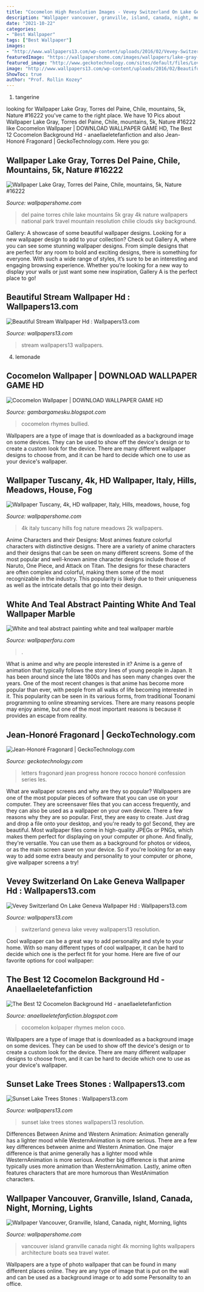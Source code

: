 ```yaml
---
title: "Cocomelon High Resolution Images - Vevey Switzerland On Lake Geneva Wallpaper Hd : Wallpapers13.com"
description: "Wallpaper vancouver, granville, island, canada, night, morning, lights"
date: "2021-10-22"
categories:
- "Best Wallpaper"
tags: ["Best Wallpaper"]
images:
- "http://www.wallpapers13.com/wp-content/uploads/2016/02/Vevey-Switzerland-on-Lake-Geneva-wallpaper-Hd.jpg"
featuredImage: "https://wallpapershome.com/images/wallpapers/lake-gray-3840x2160-torres-del-paine-chile-mountains-5k-16222.jpg"
featured_image: "http://www.geckotechnology.com/sites/default/files/Love_Letters_1047.jpg"
image: "http://www.wallpapers13.com/wp-content/uploads/2016/02/Beautiful-stream-wallpaper-Hd-1600x1200.jpg"
ShowToc: true
author: "Prof. Rollin Kozey"
---
```



1. tangerine 

	

		
looking for Wallpaper Lake Gray, Torres del Paine, Chile, mountains, 5k, Nature #16222 you've came to the right place. We have 10 Pics about Wallpaper Lake Gray, Torres del Paine, Chile, mountains, 5k, Nature #16222 like Cocomelon Wallpaper | DOWNLOAD WALLPAPER GAME HD, The Best 12 Cocomelon Background Hd - anaellaeletefanfiction and also Jean-Honoré Fragonard | GeckoTechnology.com. Here you go:
		
    
## Wallpaper Lake Gray, Torres Del Paine, Chile, Mountains, 5k, Nature #16222

<img loading=lazy src="https://wallpapershome.com/images/wallpapers/lake-gray-3840x2160-torres-del-paine-chile-mountains-5k-16222.jpg" onerror="this.onerror=null;this.src='https://tse4.mm.bing.net/th?id=OIP.1WO7FmBilRLr5cyZ3FNStAHaEK&amp;pid=15.1';" alt="Wallpaper Lake Gray, Torres del Paine, Chile, mountains, 5k, Nature #16222">

_Source: wallpapershome.com_

>del paine torres chile lake mountains 5k gray 4k nature wallpapers national park travel mountain resolution chilie clouds sky background. 

	

Gallery: A showcase of some beautiful wallpaper designs.
Looking for a new wallpaper design to add to your collection? Check out Gallery A, where you can see some stunning wallpaper designs. From simple designs that are perfect for any room to bold and exciting designs, there is something for everyone. With such a wide range of styles, it’s sure to be an interesting and engaging browsing experience. Whether you’re looking for a new way to display your walls or just want some new inspiration, Gallery A is the perfect place to go!





	
	
    
## Beautiful Stream Wallpaper Hd : Wallpapers13.com

<img loading=lazy src="http://www.wallpapers13.com/wp-content/uploads/2016/02/Beautiful-stream-wallpaper-Hd-1600x1200.jpg" onerror="this.onerror=null;this.src='https://tse2.mm.bing.net/th?id=OIP.AqxO3w1-ByaObyrQb1c4EgHaFj&amp;pid=15.1';" alt="Beautiful Stream Wallpaper Hd : Wallpapers13.com">

_Source: wallpapers13.com_

>stream wallpapers13 wallpapers. 

	

4. lemonade 

    
## Cocomelon Wallpaper | DOWNLOAD WALLPAPER GAME HD

<img loading=lazy src="http://ytimg.googleusercontent.com/vi/kCka94jeGTk/0.jpg" onerror="this.onerror=null;this.src='https://tse1.mm.bing.net/th?id=OIP.Pw-n99Tf9MbS5k7uQ-_7zQHaFj&amp;pid=15.1';" alt="Cocomelon Wallpaper | DOWNLOAD WALLPAPER GAME HD">

_Source: gambargamesku.blogspot.com_

>cocomelon rhymes bullied. 

	

Wallpapers are a type of image that is downloaded as a background image on some devices. They can be used to show off the device's design or to create a custom look for the device. There are many different wallpaper designs to choose from, and it can be hard to decide which one to use as your device's wallpaper.

    
## Wallpaper Tuscany, 4k, HD Wallpaper, Italy, Hills, Meadows, House, Fog

<img loading=lazy src="https://wallpapershome.com/images/wallpapers/tuscany-2560x1440-4k-hd-wallpaper-italy-hills-meadows-house-fog-4888.jpg" onerror="this.onerror=null;this.src='https://tse4.mm.bing.net/th?id=OIP.gWBFM1xuNpXp4sAc2Is4SgHaEK&amp;pid=15.1';" alt="Wallpaper Tuscany, 4k, HD wallpaper, Italy, Hills, meadows, house, fog">

_Source: wallpapershome.com_

>4k italy tuscany hills fog nature meadows 2k wallpapers. 

	

Anime Characters and their Designs: Most animes feature colorful characters with distinctive designs.
There are a variety of anime characters and their designs that can be seen on many different screens. Some of the most popular and well-known anime character designs include those of Naruto, One Piece, and Attack on Titan. The designs for these characters are often complex and colorful, making them some of the most recognizable in the industry. This popularity is likely due to their uniqueness as well as the intricate details that go into their design.

    
## White And Teal Abstract Painting White And Teal Wallpaper Marble

<img loading=lazy src="https://wallpaperforu.com/wp-content/uploads/2020/06/marble-wallpaper-20061713122742048x1152.jpg" onerror="this.onerror=null;this.src='https://tse4.mm.bing.net/th?id=OIP.c8o6E6US1w0q-ZrbnKPevgHaEK&amp;pid=15.1';" alt="White and teal abstract painting white and teal wallpaper marble">

_Source: wallpaperforu.com_

>. 

	

What is anime and why are people interested in it?
Anime is a genre of animation that typically follows the story lines of young people in Japan. It has been around since the late 1800s and has seen many changes over the years. One of the most recent changes is that anime has become more popular than ever, with people from all walks of life becoming interested in it. This popularity can be seen in its various forms, from traditional Toonami programming to online streaming services. There are many reasons people may enjoy anime, but one of the most important reasons is because it provides an escape from reality.

    
## Jean-Honoré Fragonard | GeckoTechnology.com

<img loading=lazy src="http://www.geckotechnology.com/sites/default/files/Love_Letters_1047.jpg" onerror="this.onerror=null;this.src='https://tse4.mm.bing.net/th?id=OIP.Ec3JP4Z92CqJGlStdatNcgHaK3&amp;pid=15.1';" alt="Jean-Honoré Fragonard | GeckoTechnology.com">

_Source: geckotechnology.com_

>letters fragonard jean progress honore rococo honoré confession series les. 

	

What are wallpaper screens and why are they so popular?
Wallpapers are one of the most popular pieces of software that you can use on your computer. They are screensaver files that you can access frequently, and they can also be used as a wallpaper on your own device. There a few reasons why they are so popular. First, they are easy to create. Just drag and drop a file onto your desktop, and you're ready to go! Second, they are beautiful. Most wallpaper files come in high-quality JPEGs or PNGs, which makes them perfect for displaying on your computer or phone. And finally, they're versatile. You can use them as a background for photos or videos, or as the main screen saver on your device. So if you're looking for an easy way to add some extra beauty and personality to your computer or phone, give wallpaper screens a try!

    
## Vevey Switzerland On Lake Geneva Wallpaper Hd : Wallpapers13.com

<img loading=lazy src="http://www.wallpapers13.com/wp-content/uploads/2016/02/Vevey-Switzerland-on-Lake-Geneva-wallpaper-Hd.jpg" onerror="this.onerror=null;this.src='https://tse1.mm.bing.net/th?id=OIP.GtijUoj2dDFiLw7-I9-w1QHaEo&amp;pid=15.1';" alt="Vevey Switzerland On Lake Geneva Wallpaper Hd : Wallpapers13.com">

_Source: wallpapers13.com_

>switzerland geneva lake vevey wallpapers13 resolution. 

	

Cool wallpaper can be a great way to add personality and style to your home. With so many different types of cool wallpaper, it can be hard to decide which one is the perfect fit for your home. Here are five of our favorite options for cool wallpaper: 

    
## The Best 12 Cocomelon Background Hd - Anaellaeletefanfiction

<img loading=lazy src="https://i0.wp.com/www.kolpaper.com/wp-content/uploads/2021/03/HD-Cocomelon-Wallpaper.jpg" onerror="this.onerror=null;this.src='https://tse2.mm.bing.net/th?id=OIP.WLE63CYIvfe8AYu3BasGHQHaEK&amp;pid=15.1';" alt="The Best 12 Cocomelon Background Hd - anaellaeletefanfiction">

_Source: anaellaeletefanfiction.blogspot.com_

>cocomelon kolpaper rhymes melon coco. 

	

Wallpapers are a type of image that is downloaded as a background image on some devices. They can be used to show off the device's design or to create a custom look for the device. There are many different wallpaper designs to choose from, and it can be hard to decide which one to use as your device's wallpaper.

    
## Sunset Lake Trees Stones : Wallpapers13.com

<img loading=lazy src="https://www.wallpapers13.com/wp-content/uploads/2016/02/Sunset-Lake-trees-stones-1280x960.jpg" onerror="this.onerror=null;this.src='https://tse2.mm.bing.net/th?id=OIP.IkHJUMVjO_6v9BheiKIRIgHaFj&amp;pid=15.1';" alt="Sunset Lake Trees Stones : Wallpapers13.com">

_Source: wallpapers13.com_

>sunset lake trees stones wallpapers13 resolution. 

	

Differences Between Anime and Western Animation: Animation generally has a lighter mood while WesternAnimation is more serious.
There are a few key differences between anime and Western Animation. One major difference is that anime generally has a lighter mood while WesternAnimation is more serious. Another big difference is that anime typically uses more animation than WesternAnimation. Lastly, anime often features characters that are more humorous than WestAnimation characters.

    
## Wallpaper Vancouver, Granville, Island, Canada, Night, Morning, Lights

<img loading=lazy src="https://wallpapershome.com/images/wallpapers/vancouver-3840x2160-granville-island-canada-night-morning-lights-663.jpg" onerror="this.onerror=null;this.src='https://tse3.mm.bing.net/th?id=OIP.hRyQCrxqP4kdXyYmgYFcZQHaEK&amp;pid=15.1';" alt="Wallpaper Vancouver, Granville, Island, Canada, night, Morning, lights">

_Source: wallpapershome.com_

>vancouver island granville canada night 4k morning lights wallpapers architecture boats sea travel water. 

	



Wallpapers are a type of photo wallpaper that can be found in many different places online. They are any type of image that is put on the wall and can be used as a background image or to add some Personality to an office.

